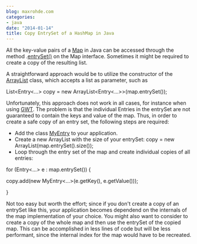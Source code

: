 ```yaml
---
blog: maxrohde.com
categories:
- java
date: "2014-01-14"
title: Copy EntrySet of a HashMap in Java
---
```


All the key-value pairs of a [Map](http://docs.oracle.com/javase/7/docs/api/java/util/Map.html) in Java can be accessed through the method .[entrySet()](<http://docs.oracle.com/javase/7/docs/api/java/util/Map.html#entrySet()>) on the Map interface. Sometimes it might be required to create a copy of the resulting list.

A straightforward approach would be to utilize the constructor of the [ArrayList](http://docs.oracle.com/javase/7/docs/api/java/util/ArrayList.html) class, which accepts a list as parameter, such as

List<Entry<...> copy = new ArrayList<Entry<...>>(map.entrySet());

Unfortunately, this approach does not work in all cases, for instance when using [GWT](http://www.gwtproject.org/). The problem is that the individual Entries in the entrySet are not guaranteed to contain the keys and value of the map. Thus, in order to create a safe copy of an entry set, the following steps are required:

- Add the class [MyEntry](http://stackoverflow.com/a/3110644/270662) to your application.
- Create a new ArrayList with the size of your entrySet: copy = new ArrayList(map.entrySet().size());
- Loop through the entry set of the map and create individual copies of all entries:

for (Entry<...> e : map.entrySet()) {

copy.add(new MyEntry<...>(e.getKey(), e.getValue()));

}

Not too easy but worth the effort; since if you don't create a copy of an entrySet like this, your application becomes dependend on the internals of the map implementation of your choice. You might also want to consider to create a copy of the whole map and then use the entrySet of the copied map. This can be accomplished in less lines of code but will be less performant, since the internal index for the map would have to be recreated.
